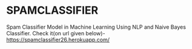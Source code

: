 # SPAMCLASSIFIER
Spam Classifier Model in Machine Learning Using NLP and Naive Bayes Classifier. Check it(on url given below)-
https://spamclassifier26.herokuapp.com/

